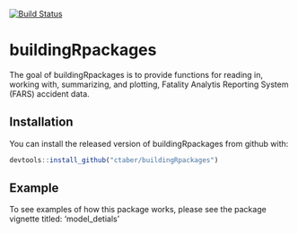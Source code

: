 
<!-- README.md is generated from README.Rmd. Please edit that file -->

[![Build
Status](https://travis-ci.org/ctaber/buildingRpackages.svg?branch=master)](https://travis-ci.org/ctaber/buildingRpackages)

# buildingRpackages

The goal of buildingRpackages is to provide functions for reading in,
working with, summarizing, and plotting, Fatality Analytis Reporting
System (FARS) accident data.

## Installation

You can install the released version of buildingRpackages from github
with:

``` r
devtools::install_github("ctaber/buildingRpackages")
```

## Example

To see examples of how this package works, please see the package
vignette titled: ‘model\_detials’
